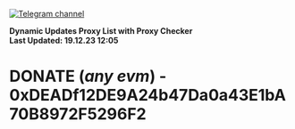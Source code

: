 [![Telegram channel](https://img.shields.io/endpoint?url=https://runkit.io/damiankrawczyk/telegram-badge/branches/master?url=https://t.me/n4z4v0d)](https://t.me/n4z4v0d) 

**Dynamic Updates Proxy List with Proxy Checker**  
**Last Updated: 19.12.23 12:05**

# DONATE (_any evm_) - 0xDEADf12DE9A24b47Da0a43E1bA70B8972F5296F2
